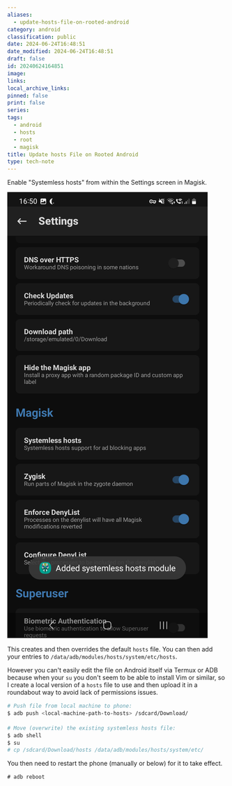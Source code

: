 ```yaml
---
aliases:
  - update-hosts-file-on-rooted-android
category: android
classification: public
date: 2024-06-24T16:48:51
date_modified: 2024-06-24T16:48:51
draft: false
id: 20240624164851
image: 
links: 
local_archive_links: 
pinned: false
print: false
series: 
tags:
  - android
  - hosts
  - root
  - magisk
title: Update hosts File on Rooted Android
type: tech-note
---
```


Enable "Systemless hosts" from within the Settings screen in Magisk.

![](attachments/update-hosts-file-on-rooted-android_1.png)

This creates and then overrides the default `hosts` file. You can then add your entries to  `/data/adb/modules/hosts/system/etc/hosts`.

However you can't easily edit the file on Android itself via Termux or ADB because when your `su` you don't seem to be able to install Vim or similar, so I create a local version of a `hosts` file to use and then upload it in a roundabout way to avoid lack of permissions issues.

```sh
# Push file from local machine to phone:
$ adb push <local-machine-path-to-hosts> /sdcard/Download/

# Move (overwrite) the existing systemless hosts file:
$ adb shell
$ su
# cp /sdcard/Download/hosts /data/adb/modules/hosts/system/etc/
```

You then need to restart the phone (manually or below) for it to take effect.

```
# adb reboot
```
